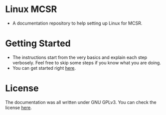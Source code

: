 # Linux MCSR

- A documentation repository to help setting up Linux for MCSR.

# Getting Started

- The instructions start from the very basics and explain each step verbosely. Feel free to skip some steps if you know what you are doing.
- You can get started right [here](index.html).

# License

The documentation was all written under GNU GPLv3. You can check the license [here](https://github.com/sathya-pramodh/linux-mcsr/blob/main/LICENSE).
